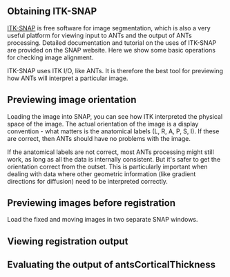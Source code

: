 ## Obtaining ITK-SNAP 

[ITK-SNAP](http://itksnap.org) is free software for image segmentation, which is also a very useful platform for viewing input to ANTs and the output of ANTs processing. Detailed documentation and tutorial on the uses of ITK-SNAP are provided on the SNAP website. Here we show some basic operations for checking image alignment.

ITK-SNAP uses ITK I/O, like ANTs. It is therefore the best tool for previewing how ANTs will interpret a particular image. 


## Previewing image orientation 

Loading the image into SNAP, you can see how ITK interpreted the physical space of the image. The actual orientation of the image is a display convention - what matters is the anatomical labels (L, R, A, P, S, I). If these are correct, then ANTs should have no problems with the image.

If the anatomical labels are not correct, most ANTs processing might still work, as long as all the data is internally consistent. But it's safer to get the orientation correct from the outset. This is particularly important when dealing with data where other geometric information (like gradient directions for diffusion) need to be interpreted correctly.


## Previewing images before registration

Load the fixed and moving images in two separate SNAP windows.


## Viewing registration output


## Evaluating the output of antsCorticalThickness 